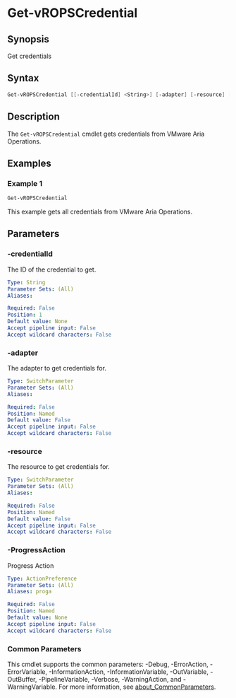 # Get-vROPSCredential

## Synopsis

Get credentials

## Syntax

```powershell
Get-vROPSCredential [[-credentialId] <String>] [-adapter] [-resource] [-ProgressAction <ActionPreference>] [<CommonParameters>]
```

## Description

The `Get-vROPSCredential` cmdlet gets credentials from VMware Aria Operations.

## Examples

### Example 1

```powershell
Get-vROPSCredential
```

This example gets all credentials from VMware Aria Operations.

## Parameters

### -credentialId

The ID of the credential to get.

```yaml
Type: String
Parameter Sets: (All)
Aliases:

Required: False
Position: 1
Default value: None
Accept pipeline input: False
Accept wildcard characters: False
```

### -adapter

The adapter to get credentials for.

```yaml
Type: SwitchParameter
Parameter Sets: (All)
Aliases:

Required: False
Position: Named
Default value: False
Accept pipeline input: False
Accept wildcard characters: False
```

### -resource

The resource to get credentials for.

```yaml
Type: SwitchParameter
Parameter Sets: (All)
Aliases:

Required: False
Position: Named
Default value: False
Accept pipeline input: False
Accept wildcard characters: False
```

### -ProgressAction

Progress Action

```yaml
Type: ActionPreference
Parameter Sets: (All)
Aliases: proga

Required: False
Position: Named
Default value: None
Accept pipeline input: False
Accept wildcard characters: False
```

### Common Parameters

This cmdlet supports the common parameters: -Debug, -ErrorAction, -ErrorVariable, -InformationAction, -InformationVariable, -OutVariable, -OutBuffer, -PipelineVariable, -Verbose, -WarningAction, and -WarningVariable. For more information, see [about_CommonParameters](http://go.microsoft.com/fwlink/?LinkID=113216).
